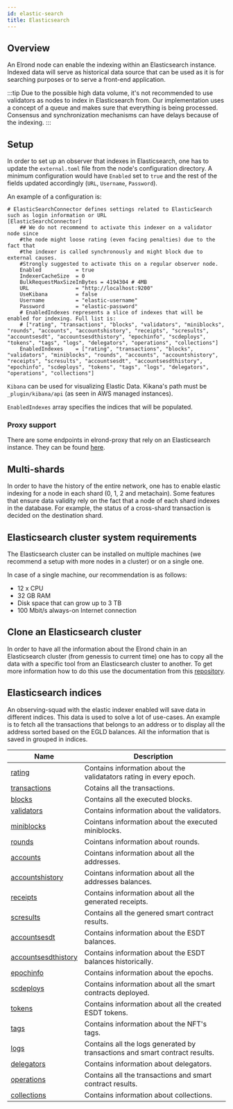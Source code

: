 ```yaml
---
id: elastic-search
title: Elasticsearch
---
```


## Overview

An Elrond node can enable the indexing within an Elasticsearch instance. Indexed data will serve as historical data source
that can be used as it is for searching purposes or to serve a front-end application.

:::tip
Due to the possible high data volume, it's not recommended to use validators as nodes to index in Elasticsearch from.
Our implementation uses a concept of a queue and makes sure that everything is being processed. Consensus and synchronization mechanisms can have delays because of the indexing.
:::

## Setup

In order to set up an observer that indexes in Elasticsearch, one has to update the `external.toml` file from the node's 
configuration directory. A minimum configuration would have `Enabled` set to `true` and the rest of the fields updated 
accordingly (`URL`, `Username`, `Password`). 

An example of a configuration is:

```
# ElasticSearchConnector defines settings related to ElasticSearch such as login information or URL
[ElasticSearchConnector]
    ## We do not recommend to activate this indexer on a validator node since
    #the node might loose rating (even facing penalties) due to the fact that
    #the indexer is called synchronously and might block due to external causes.
    #Strongly suggested to activate this on a regular observer node.
    Enabled           = true
    IndexerCacheSize  = 0
    BulkRequestMaxSizeInBytes = 4194304 # 4MB
    URL               = "http://localhost:9200"
    UseKibana         = false
    Username          = "elastic-username"
    Password          = "elastic-password"
    # EnabledIndexes represents a slice of indexes that will be enabled for indexing. Full list is:
    # ["rating", "transactions", "blocks", "validators", "miniblocks", "rounds", "accounts", "accountshistory", "receipts", "scresults", "accountsesdt", "accountsesdthistory", "epochinfo", "scdeploys", "tokens", "tags", "logs", "delegators", "operations", "collections"]
    EnabledIndexes    = ["rating", "transactions", "blocks", "validators", "miniblocks", "rounds", "accounts", "accountshistory", "receipts", "scresults", "accountsesdt", "accountsesdthistory", "epochinfo", "scdeploys", "tokens", "tags", "logs", "delegators", "operations", "collections"]
```

`Kibana` can be used for visualizing Elastic Data. Kikana's path must be `_plugin/kibana/api` (as seen in AWS managed instances).

`EnabledIndexes` array specifies the indices that will be populated. 

### Proxy support

There are some endpoints in elrond-proxy that rely on an Elasticsearch instance. They can be found [here](/sdk-and-tools/proxy#dependency-on-elastic-search).

## Multi-shards

In order to have the history of the entire network, one has to enable elastic indexing for a node in each shard (0, 1, 2 and metachain).
Some features that ensure data validity rely on the fact that a node of each shard indexes in the database. For example, the status
of a cross-shard transaction is decided on the destination shard.

## Elasticsearch cluster system requirements

The Elasticsearch cluster can be installed on multiple machines (we recommend a setup with more nodes in a cluster) or on a single one.

In case of a single machine, our recommendation is as follows:

- 12 x CPU
- 32 GB RAM
- Disk space that can grow up to 3 TB
- 100 Mbit/s always-on Internet connection

## Clone an Elasticsearch cluster

In order to have all the information about the Elrond chain in an Elasticsearch cluster (from genessis to current time) one has to copy all the data with a specific tool from an Elasticsearch cluster to another.
To get more information how to do this use the documentation from this [repository](https://github.com/ElrondNetwork/elrond-tools-go/tree/main/elasticreindexer).


## Elasticsearch indices 

An observing-squad with the elastic indexer enabled will save data in different indices. This data is used to solve a lot of use-cases. An example is to fetch all the 
transactions that belongs to an address or to display all the address sorted based on the EGLD balances.
All the information that is saved in grouped in indices.


| Name                                                        | Description                                                                 |
|-------------------------------------------------------------|-----------------------------------------------------------------------------|
| [rating](/sdk-and-tools/elastic-indices#rating)             | Contains information about the validatators rating in every epoch.          |
| [transactions](/sdk-and-tools/elastic-indices#transactions) | Cotains all the transactions.                                               |
| [blocks](/sdk-and-tools/elastic-indices#blocks)             | Contains all the executed blocks.                                           |
| [validators](/sdk-and-tools/elastic-indices#validators)     | Contains information about the validators.                                  |
| [miniblocks](/)                                             | Cointans information about the executed miniblocks.                         |
| [rounds](/)                                                 | Cointans information about rounds.                                          |
| [accounts](/)                                               | Cointans information about all the addresses.                               | 
| [accountshistory](/)                                        | Cointans information about all the addresses balances.                      |
| [receipts](/)                                               | Contains information about all the generated receipts.                      |
| [scresults](/)                                              | Contains all the genered smart contract results.                            |
| [accountsesdt](/)                                           | Contains information about the ESDT balances.                               |
| [accountsesdthistory](/)                                    | Contains information about the ESDT balances historically.                  |
| [epochinfo](/)                                              | Contains information about the epochs.                                      |
| [scdeploys](/)                                              | Contains information about all the smart contracts deployed.                |
| [tokens](/)                                                 | Contains information about all the created ESDT tokens.                     |
| [tags](/)                                                   | Contains information about the NFT's tags.                                  |
| [logs](/)                                                   | Contains all the logs generated by transactions and smart contract results. |
| [delegators](/)                                             | Contains information about delegators.                                      |
| [operations](/)                                             | Contains all the transactions and smart contract results.                   |
| [collections](/)                                            | Contains information about collections.                                     |

